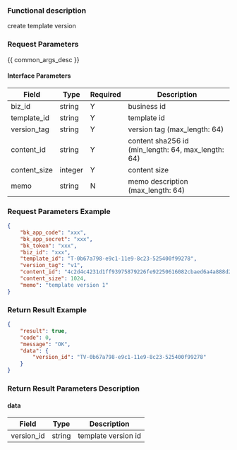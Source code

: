 ### Functional description

create template version

### Request Parameters

{{ common_args_desc }}

#### Interface Parameters

| Field        | Type       | Required | Description |
|--------------|------------|----------|-------------|
| biz_id       |  string    | Y        | business id |
| template_id  |  string    | Y        | template id |
| version_tag  |  string    | Y        | version tag (max_length: 64)  |
| content_id   |  string    | Y        | content sha256 id (min_length: 64, max_length: 64) |
| content_size |  integer   | Y        | content size |
| memo         |  string    | N        | memo description (max_length: 64) |

### Request Parameters Example

```json
{
    "bk_app_code": "xxx",
    "bk_app_secret": "xxx",
    "bk_token": "xxx",
    "biz_id": "xxx",
    "template_id": "T-0b67a798-e9c1-11e9-8c23-525400f99278",
    "version_tag": "v1",
    "content_id": "4c2d4c4231d1ff93975879226fe92250616082cbaed6a4a888d2adc490ba9b44",
    "content_size": 1024,
    "memo": "template version 1"
}
```

### Return Result Example

```json
{
    "result": true,
    "code": 0,
    "message": "OK",
    "data": {
        "version_id": "TV-0b67a798-e9c1-11e9-8c23-525400f99278"
    }
}
```

### Return Result Parameters Description

#### data

| Field      | Type   | Description   |
|------------|--------|---------------|
| version_id | string | template version id |
